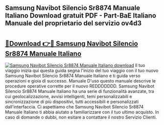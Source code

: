 ## Samsung Navibot Silencio Sr8874 Manuale Italiano Download gratuit PDF - Part-BaE Italiano Manuale del proprietario del servizio ov4d3

# <h2><a href="http://dfcupm.blite.top/?on=Samsung+Navibot+Silencio+Sr8874+Manuale+Italiano">🔗Download 👉🔴 Samsung Navibot Silencio Sr8874 Manuale Italiano</a></h2>

[![Samsung Navibot Silencio Sr8874 Manuale Italiano download](https://i.imgur.com/lujVjoI.png)](http://dfcupm.blite.top/?on=Samsung+Navibot+Silencio+Sr8874+Manuale+Italiano)
Il tuo viaggio inizia qui questa guida segna l'inizio del tuo viaggio con il tuo nuovo Samsung Navibot Silencio Sr8874 Manuale Italiano e ti guida verso operazioni e gioia di successo. Manuale D'uso questo manuale descrive le procedure operative corrette per il nuovo REDDDDDDD. Samsung Navibot Silencio Sr8874 Manuale Italiano ha una serie di funzionalità avanzate, tra cui geolocalizzazione, avvisi intelligenti, temi personalizzabili e sincronizzazione di più dispositivi, tutti accessibili e personalizzati dall'interfaccia. Ci aspettiamo che Samsung Navibot Silencio Sr8874 Manuale Italiano ti abbia aiutato a familiarizzare con il tuo ultimo acquisto. In caso di domande o dubbi, non esitare a contattare il nostro Servizio Clienti.
